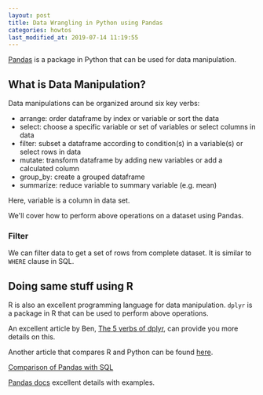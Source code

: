 ```yaml
---
layout: post
title: Data Wrangling in Python using Pandas
categories: howtos
last_modified_at: 2019-07-14 11:19:55
---
```


[Pandas](https://pandas.pydata.org/) is a package in Python that can be used for data manipulation.

## What is Data Manipulation?
Data manipulations can be organized around six key verbs:

- arrange: order dataframe by index or variable or sort the data
- select: choose a specific variable or set of variables or select columns in data
- filter: subset a dataframe according to condition(s) in a variable(s) or select rows in data
- mutate: transform dataframe by adding new variables or add a calculated column
- group_by: create a grouped dataframe 
- summarize: reduce variable to summary variable (e.g. mean)

Here, variable is a column in data set.

We'll cover how to perform above operations on a dataset using Pandas.

### Filter
We can filter data to get a set of rows from complete dataset. It is similar to `WHERE` clause in SQL.

## Doing same stuff using R
R is also an excellent programming language for data manipulation. `dplyr` is a package in R that can be used to perform above operations. 

An excellent article by Ben, [The 5 verbs of dplyr](https://teachingr.com/content/the-5-verbs-of-dplyr/the-5-verbs-of-dplyr-article.html#the_power_of_combining_verbs), can provide you more details on this.

Another article that compares R and Python can be found [here](https://gist.github.com/conormm/fd8b1980c28dd21cfaf6975c86c74d07).

[Comparison of Pandas with SQL](https://pandas.pydata.org/pandas-docs/version/0.23/comparison_with_sql.html)

[Pandas docs]( https://pandas.pydata.org/pandas-docs/version/0.23/index.html) excellent details with examples.